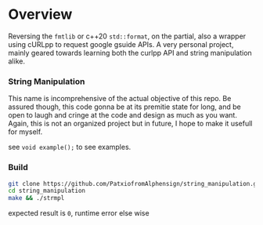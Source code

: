 # Overview 

Reversing the `fmtlib` or c++20 `std::format`, on the partial, also a wrapper using cURLpp to request google gsuide APIs. A very personal project, mainly geared towards learning both the curlpp API and string manipulation alike. 
### String Manipulation 

This name is incomprehensive of the actual objective of this repo. Be assured though, this code gonna be at its premitie state for long, and be open to laugh and cringe at the code and design as much as you want. Again, this is not an organized project but in future, I hope to make it usefull for myself.

see `void example();` to see examples.

### Build 
```bash
git clone https://github.com/PatxiofromAlphensign/string_manipulation.git
cd string_manipulation
make && ./strmpl
```
expected result is `0`, runtime error else wise
